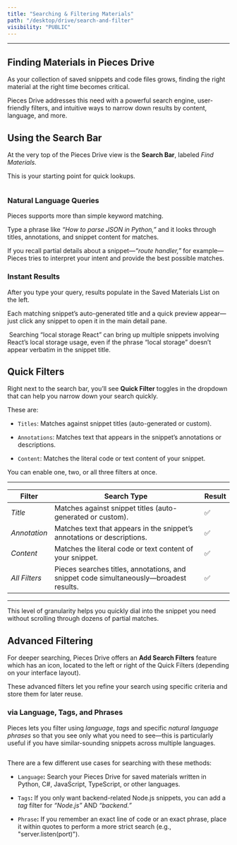 ```yaml
---
title: "Searching & Filtering Materials"
path: "/desktop/drive/search-and-filter"
visibility: "PUBLIC"
---
```

***

## Finding Materials in Pieces Drive

As your collection of saved snippets and code files grows, finding the right material at the right time becomes critical.

Pieces Drive addresses this need with a powerful search engine, user-friendly filters, and intuitive ways to narrow down results by content, language, and more. 

## Using the Search Bar

At the very top of the Pieces Drive view is the **Search Bar**, labeled *Find Materials.*

This is your starting point for quick lookups.

<Image src="https://storage.googleapis.com/hashnode_product_documentation_assets/desktop_app_assets/pieces_drive/searching_and_filtering/gifs/using_search_bar_demo.gif" alt="" align="center" fullwidth="true" />

### Natural Language Queries

Pieces supports more than simple keyword matching.

Type a phrase like *“How to parse JSON in Python,”* and it looks through titles, annotations, and snippet content for matches.

If you recall partial details about a snippet—*“route handler,”* for example—Pieces tries to interpret your intent and provide the best possible matches.

### Instant Results

After you type your query, results populate in the Saved Materials List on the left.

Each matching snippet’s auto-generated title and a quick preview appear—just click any snippet to open it in the main detail pane.

<Image src="https://storage.googleapis.com/hashnode_product_documentation_assets/desktop_app_assets/pieces_drive/searching_and_filtering/instant_results_demo.png" alt="" align="center" fullwidth="true" />

<Callout type="tip">
  Searching “local storage React” can bring up multiple snippets involving React’s local storage usage, even if the phrase “local storage” doesn’t appear verbatim in the snippet title.
</Callout>

## Quick Filters

Right next to the search bar, you’ll see **Quick Filter** toggles in the dropdown that can help you narrow down your search quickly.

These are:

* `Titles`: Matches against snippet titles (auto-generated or custom).

* `Annotations`: Matches text that appears in the snippet’s annotations or descriptions.

* `Content`: Matches the literal code or text content of your snippet.

You can enable one, two, or all three filters at once.

***

| **Filter**    | **Search Type**                                                                        | **Result** |
| ------------- | -------------------------------------------------------------------------------------- | ---------- |
| *Title*       | Matches against snippet titles (auto-generated or custom).                             | ✅          |
| *Annotation*  | Matches text that appears in the snippet’s annotations or descriptions.                | ✅          |
| *Content*     | Matches the literal code or text content of your snippet.                              | ✅          |
| *All Filters* | Pieces searches titles, annotations, and snippet code simultaneously—broadest results. | ✅          |

***

This level of granularity helps you quickly dial into the snippet you need without scrolling through dozens of partial matches.

## Advanced Filtering

For deeper searching, Pieces Drive offers an **Add Search Filters** feature which has an icon, located to the left or right of the Quick Filters (depending on your interface layout).

These advanced filters let you refine your search using specific criteria and store them for later reuse.

### via Language, Tags, and Phrases

Pieces lets you filter using *language*, *tags* and specific *natural language phrases* so that you see only what you need to see—this is particularly useful if you have similar-sounding snippets across multiple languages.

<Image src="https://storage.googleapis.com/hashnode_product_documentation_assets/desktop_app_assets/pieces_drive/searching_and_filtering/all_filter_types_modal.png" alt="" align="center" fullwidth="true" />

There are a few different use cases for searching with these methods:

* `Language`**:** Search your Pieces Drive for saved materials written in Python, C#, JavaScript, TypeScript, or other languages.

* `Tags`**:** If you only want backend-related Node.js snippets, you can add a *tag* filter for *“Node.js”* AND *“backend.”*

* `Phrase`**:** If you remember an exact line of code or an exact phrase, place it within quotes to perform a more strict search (e.g., "server.listen(port)").
